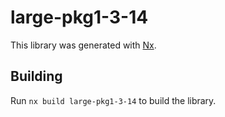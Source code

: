 # large-pkg1-3-14

This library was generated with [Nx](https://nx.dev).

## Building

Run `nx build large-pkg1-3-14` to build the library.
